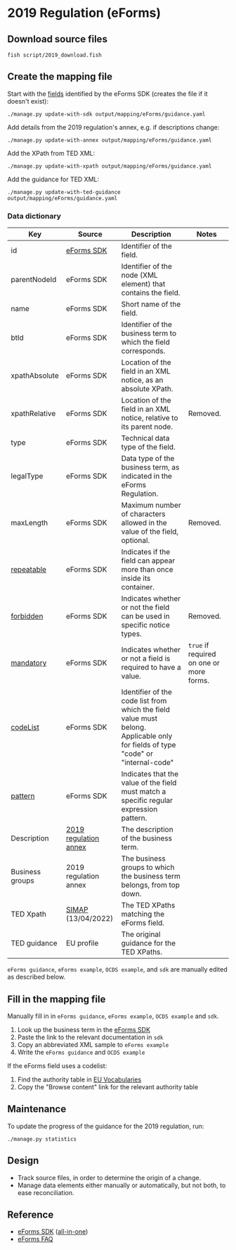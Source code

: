 # 2019 Regulation (eForms)

## Download source files

    fish script/2019_download.fish

## Create the mapping file

Start with the [fields](https://docs.ted.europa.eu/eforms/0.6.0/fields/index.html) identified by the eForms SDK (creates the file if it doesn't exist):

    ./manage.py update-with-sdk output/mapping/eForms/guidance.yaml

Add details from the 2019 regulation's annex, e.g. if descriptions change:

    ./manage.py update-with-annex output/mapping/eForms/guidance.yaml

Add the XPath from TED XML:

    ./manage.py update-with-xpath output/mapping/eForms/guidance.yaml

Add the guidance for TED XML:

    ./manage.py update-with-ted-guidance output/mapping/eForms/guidance.yaml

### Data dictionary

Key | Source | Description | Notes
-- | -- | -- | --
id | [eForms SDK](https://docs.ted.europa.eu/eforms/0.6.0/fields/index.html#_field_properties) | Identifier of the field. |
parentNodeId | eForms SDK | Identifier of the node (XML element) that contains the field. |
name | eForms SDK | Short name of the field. |
btId | eForms SDK | Identifier of the business term to which the field corresponds. |
xpathAbsolute | eForms SDK | Location of the field in an XML notice, as an absolute XPath. |
xpathRelative | eForms SDK | Location of the field in an XML notice, relative to its parent node. | Removed.
type | eForms SDK | Technical data type of the field. |
legalType | eForms SDK | Data type of the business term, as indicated in the eForms Regulation. |
maxLength | eForms SDK | Maximum number of characters allowed in the value of the field, optional. | Removed.
[repeatable](https://docs.ted.europa.eu/eforms/0.6.0/fields/index.html#_repeatable) | eForms SDK | Indicates if the field can appear more than once inside its container. |
[forbidden](https://docs.ted.europa.eu/eforms/0.6.0/fields/index.html#_forbidden) | eForms SDK | Indicates whether or not the field can be used in specific notice types. | Removed.
[mandatory](https://docs.ted.europa.eu/eforms/0.6.0/fields/index.html#_mandatory) | eForms SDK | Indicates whether or not a field is required to have a value. | `true` if required on one or more forms.
[codeList](https://docs.ted.europa.eu/eforms/0.6.0/fields/index.html#_codelist) | eForms SDK | Identifier of the code list from which the field value must belong. Applicable only for fields of type "code" or "internal-code" |
[pattern](https://docs.ted.europa.eu/eforms/0.6.0/fields/index.html#_pattern) | eForms SDK | Indicates that the value of the field must match a specific regular expression pattern. |
Description | [2019 regulation annex](https://ec.europa.eu/growth/single-market/public-procurement/digital-procurement/eforms_en) | The description of the business term. |
Business groups | 2019 regulation annex | The business groups to which the business term belongs, from top down. |
TED Xpath | [SIMAP](https://simap.ted.europa.eu/en_GB/web/simap/eforms) (13/04/2022) | The TED XPaths matching the eForms field. |
TED guidance | EU profile | The original guidance for the TED XPaths. |

`eForms guidance`, `eForms example`, `OCDS example`, and `sdk` are manually edited as described below.

## Fill in the mapping file

Manually fill in in `eForms guidance`, `eForms example`, `OCDS example` and `sdk`.

1. Look up the business term in the [eForms SDK](https://docs.ted.europa.eu/eforms/0.6.0/schema/all-in-one.html)
1. Paste the link to the relevant documentation in `sdk`
1. Copy an abbreviated XML sample to `eForms example`
1. Write the `eForms guidance` and `OCDS example`

If the eForms field uses a codelist:

1. Find the authority table in [EU Vocabularies](https://op.europa.eu/en/web/eu-vocabularies/authority-tables)
1. Copy the "Browse content" link for the relevant authority table

## Maintenance

To update the progress of the guidance for the 2019 regulation, run:

    ./manage.py statistics

## Design

* Track source files, in order to determine the origin of a change.
* Manage data elements either manually or automatically, but not both, to ease reconciliation.

## Reference

* [eForms SDK](https://docs.ted.europa.eu/eforms/0.6.0/) ([all-in-one](https://docs.ted.europa.eu/eforms/0.6.0/schema/all-in-one.html))
* [eForms FAQ](https://docs.ted.europa.eu/home/eforms/FAQ/index.html)
